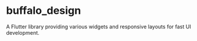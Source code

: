 # buffalo_design

A Flutter library providing various widgets and responsive layouts for fast UI development.
